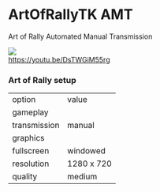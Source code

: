 # ArtOfRallyTK AMT

Art of Rally Automated Manual Transmission

[![](https://img.youtube.com/vi/DsTWGiM55rg/0.jpg)](https://www.youtube.com/watch?v=DsTWGiM55rg)  
https://youtu.be/DsTWGiM55rg

### Art of Rally setup

<table>
  <tr><td>option</td><td>value</td></tr>
  <tr><td colspan="2">gameplay</td></tr>
  <tr><td>transmission</td><td>manual</td></tr>
  <tr><td colspan="2">graphics</td></tr>
  <tr><td>fullscreen</td><td>windowed</td></tr>
  <tr><td>resolution</td><td>1280 x 720</td></tr>
  <tr><td>quality</td><td>medium</td></tr>
</table>
